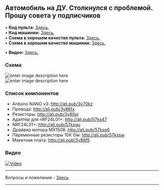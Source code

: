## Автомобиль на ДУ. Столкнулся с проблемой. Прошу совета у подписчиков

• **Код пульта:** [Здесь.](/all_here/135/code_rc.txt)  
• **Код машинки:** [Здесь.](/all_here/135/code_car.txt)  
• **Схема в хорошем качестве пульта:** [Здесь.](https://i.imgur.com/WobidNh.jpg)  
• **Схема в хорошем качестве машинки:** [Здесь.](https://i.imgur.com/GzHb9nR.jpg)  

• **Видео:** [Здесь.](https://youtu.be/zTReOaa-ki4)  

### Схема
![enter image description here](https://i.imgur.com/WobidNh.jpg)  
![enter image description here](https://i.imgur.com/GzHb9nR.jpg)

### Список компонентов
- Arduino NANO v3: http://ali.pub/3y70kz  
- Провода: http://ali.pub/3y86fx  
- Резисторы: http://ali.pub/3y80ej  
- Адаптер для nRF24L01+: http://ali.pub/57ks47  
- NRF24L01+: http://ali.pub/57ksgu  
- Драйвер мотора MX1508: http://ali.pub/57ksq6  
- Переменные резисторы 10К Ом: http://ali.pub/57kssw  
- Макетная плата: http://ali.pub/3y86f5  

### Видео
[![Video](https://img.youtube.com/vi/zTReOaa-ki4/maxresdefault.jpg)](https://youtu.be/zTReOaa-ki4)

---

Вопросы и пожелания - [Здесь](https://www.youtube.com/c/Bytevideo/)

---
